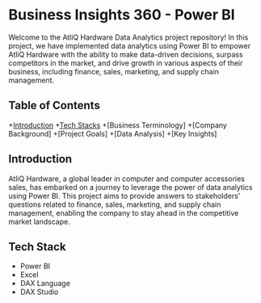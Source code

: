 # Business Insights 360 - Power BI

Welcome to the AtliQ Hardware Data Analytics project repository! In this project, we have implemented data analytics using Power BI to empower AtliQ Hardware with the ability to make data-driven decisions, surpass competitors in the market, and drive growth in various aspects of their business, including finance, sales, marketing, and supply chain management.

## Table of Contents
+[Introduction](#introduction)
+[Tech Stacks](#techstacks)
+[Business Terminology]
+[Company Background]
+[Project Goals]
+[Data Analysis]
+[Key Insights]


## Introduction
AtliQ Hardware, a global leader in computer and computer accessories sales, has embarked on a journey to leverage the power of data analytics using Power BI. This project aims to provide answers to stakeholders' questions related to finance, sales, marketing, and supply chain management, enabling the company to stay ahead in the competitive market landscape.

## Tech Stack

* Power BI
* Excel
* DAX Language
* DAX Studio
